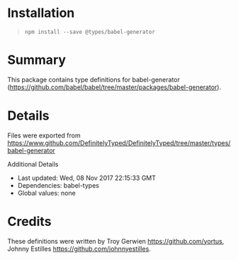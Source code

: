 # Installation
> `npm install --save @types/babel-generator`

# Summary
This package contains type definitions for babel-generator (https://github.com/babel/babel/tree/master/packages/babel-generator).

# Details
Files were exported from https://www.github.com/DefinitelyTyped/DefinitelyTyped/tree/master/types/babel-generator

Additional Details
 * Last updated: Wed, 08 Nov 2017 22:15:33 GMT
 * Dependencies: babel-types
 * Global values: none

# Credits
These definitions were written by Troy Gerwien <https://github.com/yortus>, Johnny Estilles <https://github.com/johnnyestilles>.
